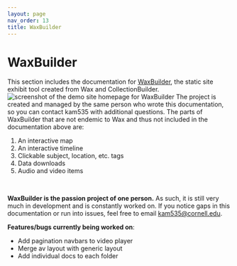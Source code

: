 ```yaml
---
layout: page
nav_order: 13
title: WaxBuilder
---
```

# WaxBuilder

This section includes the documentation for [WaxBuilder](https://kam535.github.io/waxbuilder/), the static site exhibit tool created from Wax and CollectionBuilder. 
<img src="https://kam535.github.io/wax-documentation/images/waxbuilder-home.png" alt="screenshot of the demo site homepage for WaxBuilder"/>
The project is created and managed by the same person who wrote this documentation, so you can contact kam535 with additional questions.
The parts of WaxBuilder that are not endemic to Wax and thus not included in the documentation above are:
<br>
1. An interactive map
2. An interactive timeline
3. Clickable subject, location, etc. tags
4. Data downloads
5. Audio and video items
<br>

**WaxBuilder is the passion project of one person.** As such, it is still very much in development and is constantly worked on. If you notice gaps in this documentation or run into issues, feel free to email kam535@cornell.edu.

**Features/bugs currently being worked on**:
* Add pagination navbars to video player
* Merge av layout with generic layout
* Add individual docs to each folder
